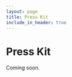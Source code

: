 ```yaml
---
layout: page
title: Press Kit
include_in_header: true
---
```



# Press Kit
Coming soon.















